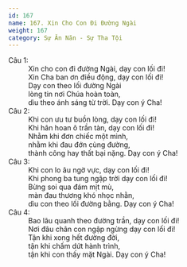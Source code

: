 ```yaml
---
id: 167
name: 167. Xin Cho Con Đi Đường Ngài
weight: 167
category: Sự Ăn Năn - Sự Tha Tội
---
```

<dl><dt>Câu 1:</dt><dd data-verse="1">Xin cho con đi đường Ngài, dạy con lối đi! <br/>Xin Cha ban ơn điều động, dạy con lối đi! <br/>Dạy con theo lối đường Ngài <br/>lòng tin nơi Chúa hoàn toàn, <br/>dìu theo ánh sáng từ trời. Dạy con ý Cha! </dd><dt>Câu 2:</dt><dd data-verse="2">Khi con ưu tư buồn lòng, dạy con lối đi! <br/>Khi hân hoan ô trần tàn, dạy con lối đi! <br/>Nhằm khi đơn chiếc một mình, <br/>nhằm khi đau đớn cùng đường, <br/>thành công hay thất bại nặng. Dạy con ý Cha! </dd><dt>Câu 3:</dt><dd data-verse="3">Khi con lo âu ngờ vực, dạy con lối đi! <br/>Khi phong ba tung ngập trời dạy con lối đi! <br/>Bừng soi qua đám mịt mù, <br/>màn đau thương khó nhọc nhằn, <br/>dìu con theo lối đường bằng. Dạy con ý Cha! </dd><dt>Câu 4:</dt><dd data-verse="4">Bao lâu quanh theo đường trần, dạy con lối đi! <br/>Nơi đâu chân con ngập ngừng dạy con lối đi! <br/>Tận khi xong hết đường đời, <br/>tận khi chấm dứt hành trình, <br/>tận khi con thấy mặt Ngài. Dạy con ý Cha! </dd></dl>
